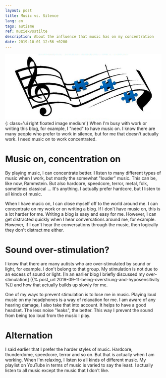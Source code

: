 ```yaml
---
layout: post
title: Music vs. Silence
lang: en
tags: autisme
ref: muziekvsstilte
description: About the influence that music has on my concentration
date: 2019-10-01 12:56 +0200
---
```

![Muziek noten](/assets/img/music.jpg){: class='ui right floated image medium'}
When I'm busy with work or writing this blog, for example, I "need" to have music on. I know there are many people who prefer to work in silence, but for me that doesn't actually work. I need music on to work concentrated.

# Music on, concentration on

By playing music, I can concentrate better. I listen to many different types of music when I work, but mostly the somewhat "louder" music. This can be, like now, Rammstein. But also hardcore, speedcore, terror, metal, folk, sometimes classical ... It's anything. I actually prefer hardcore, but I listen to all kinds of music.

When I have music on, I can close myself off to the world around me. I can concentrate on my work or on writing a blog. If I don't have music on, this is a lot harder for me. Writing a blog is easy and easy for me. However, I can get distracted quickly when I hear conversations around me, for example. However, if I can't hear the conversations through the music, then logically they don't distract me either.

# Sound over-stimulation?

I know that there are many autists who are over-stimulated by sound or light, for example. I don't belong to that group. My stimulation is not due to an excess of sound or light. [In an earlier blog I briefly discussed my over-stimulation] ({% post_url 2019-09-11-being-overstrung-and-hyposensitivity %}) and how that actually builds up slowly for me.

One of my ways to prevent stimulation is to lose me in music. Playing loud music on my headphones is a way of relaxation for me. I am aware of any hearing damage, I also take that into account. It helps to have a good headset. The less noise "leaks", the better. This way I prevent the sound from being too loud from the music I play.

# Alternation

I said earlier that I prefer the harder styles of music. Hardcore, thunderdome, speedcore, terror and so on. But that is actually when I am working. When I'm relaxing, I listen to all kinds of different music. My playlist on YouTube in terms of music is varied to say the least. I actually listen to all music except the music that I don't like.